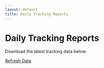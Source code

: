 ```yaml
---
layout: default
title: Daily Tracking Reports
---
```


# Daily Tracking Reports

Download the latest tracking data below:

<!-- TRACKING_DATA_LINKS -->

<a href="#" id="refresh-link">Refresh Data</a>
<p id="status-message"></p>

<script>
  document.getElementById("refresh-link").addEventListener("click", async (event) => {
  event.preventDefault(); // Prevent the link from navigating away

  const statusMessage = document.getElementById("status-message");
  statusMessage.textContent = "Refreshing data...";

  try {
    const response = await fetch("https://api.github.com/repos/dollysods/labelbox-tracking/dispatches", {
      method: "POST",
      headers: {
        "Accept": "application/vnd.github.v3+json",
      },
      body: JSON.stringify({
        event_type: "trigger-refresh" // Matches the event type in the workflow
      }),
    });

    if (response.ok) {
      statusMessage.textContent = "Workflow triggered successfully!";
    } else {
      const errorDetails = await response.json();
      statusMessage.textContent = `Failed to trigger workflow: ${response.status} ${response.statusText}. Error: ${errorDetails.message}`;
    }
  } catch (error) {
    statusMessage.textContent = `Error: ${error.message}`;
  }
});
</script>
